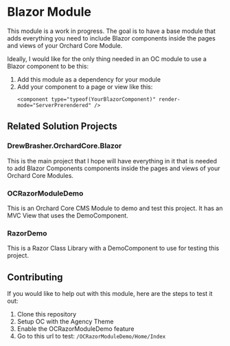 ﻿# Blazor Module
This module is a work in progress. The goal is to have a base module that adds everything you need to include Blazor components inside the pages and views of your Orchard Core Module.

Ideally, I would like for the only thing needed in an OC module to use a Blazor component to be this:
1. Add this module as a dependency for your module
2.  Add your component to a page or view like this:
	```
	<component type="typeof(YourBlazorComponent)" render-mode="ServerPrerendered" />
	```
## Related Solution Projects
### DrewBrasher.OrchardCore.Blazor
This is the main project that I hope will have everything in it that is needed to add Blazor Components components inside the pages and views of your Orchard Core Modules.

### OCRazorModuleDemo
This is an Orchard Core CMS Module to demo and test this project. It has an MVC View that uses the DemoComponent.

### RazorDemo
This is a Razor Class Library with a DemoComponent to use for testing this project.

## Contributing
If you would like to help out with this module, here are the steps to test it out:
1. Clone this repository
2. Setup OC with the Agency Theme
3. Enable the OCRazorModuleDemo feature
4. Go to this url to test: `/OCRazorModuleDemo/Home/Index`